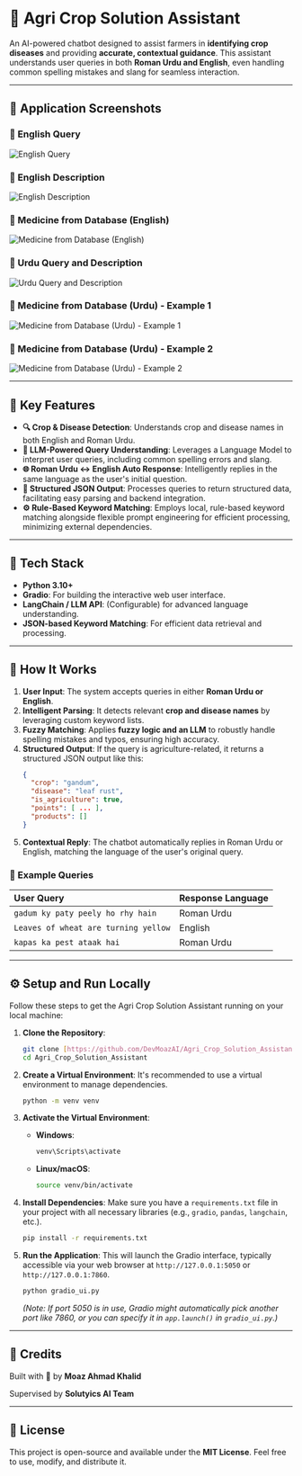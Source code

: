 # 🌾 Agri Crop Solution Assistant

An AI-powered chatbot designed to assist farmers in **identifying crop diseases** and providing **accurate, contextual guidance**. This assistant understands user queries in both **Roman Urdu and English**, even handling common spelling mistakes and slang for seamless interaction.

---

## 📸 Application Screenshots

### 🔹 English Query
![English Query](https://raw.githubusercontent.com/DevMoazAI/Agri_Crop_Solution_Assistant/main/App_Images/Screenshot%20(7).png)

### 🔹 English Description
![English Description](https://raw.githubusercontent.com/DevMoazAI/Agri_Crop_Solution_Assistant/main/App_Images/Screenshot%20(8).png)

### 🔹 Medicine from Database (English)
![Medicine from Database (English)](https://raw.githubusercontent.com/DevMoazAI/Agri_Crop_Solution_Assistant/main/App_Images/Screenshot%20(9).png)

### 🔹 Urdu Query and Description
![Urdu Query and Description](https://raw.githubusercontent.com/DevMoazAI/Agri_Crop_Solution_Assistant/main/App_Images/Screenshot%20(11).png)

### 🔹 Medicine from Database (Urdu) - Example 1
![Medicine from Database (Urdu) - Example 1](https://raw.githubusercontent.com/DevMoazAI/Agri_Crop_Solution_Assistant/main/App_Images/Screenshot%20(12).png)

### 🔹 Medicine from Database (Urdu) - Example 2
![Medicine from Database (Urdu) - Example 2](https://raw.githubusercontent.com/DevMoazAI/Agri_Crop_Solution_Assistant/main/App_Images/Screenshot%20(14).png)

---

## 🚀 Key Features

* **🔍 Crop & Disease Detection**: Understands crop and disease names in both English and Roman Urdu.
* **🧠 LLM-Powered Query Understanding**: Leverages a Language Model to interpret user queries, including common spelling errors and slang.
* **🌐 Roman Urdu ↔ English Auto Response**: Intelligently replies in the same language as the user's initial question.
* **📌 Structured JSON Output**: Processes queries to return structured data, facilitating easy parsing and backend integration.
* **⚙️ Rule-Based Keyword Matching**: Employs local, rule-based keyword matching alongside flexible prompt engineering for efficient processing, minimizing external dependencies.

---

## 🧰 Tech Stack

* **Python 3.10+**
* **Gradio**: For building the interactive web user interface.
* **LangChain / LLM API**: (Configurable) for advanced language understanding.
* **JSON-based Keyword Matching**: For efficient data retrieval and processing.

---

## 🧠 How It Works

1.  **User Input**: The system accepts queries in either **Roman Urdu or English**.
2.  **Intelligent Parsing**: It detects relevant **crop and disease names** by leveraging custom keyword lists.
3.  **Fuzzy Matching**: Applies **fuzzy logic and an LLM** to robustly handle spelling mistakes and typos, ensuring high accuracy.
4.  **Structured Output**: If the query is agriculture-related, it returns a structured JSON output like this:
    ```json
    {
      "crop": "gandum",
      "disease": "leaf rust",
      "is_agriculture": true,
      "points": [ ... ],
      "products": []
    }
    ```
5.  **Contextual Reply**: The chatbot automatically replies in Roman Urdu or English, matching the language of the user's original query.

### 💬 Example Queries

| User Query                       | Response Language |
| :------------------------------- | :---------------- |
| `gadum ky paty peely ho rhy hain` | Roman Urdu        |
| `Leaves of wheat are turning yellow` | English           |
| `kapas ka pest ataak hai`        | Roman Urdu        |

---

## ⚙️ Setup and Run Locally

Follow these steps to get the Agri Crop Solution Assistant running on your local machine:

1.  **Clone the Repository**:
    ```bash
    git clone [https://github.com/DevMoazAI/Agri_Crop_Solution_Assistant.git](https://github.com/DevMoazAI/Agri_Crop_Solution_Assistant.git)
    cd Agri_Crop_Solution_Assistant
    ```

2.  **Create a Virtual Environment**:
    It's recommended to use a virtual environment to manage dependencies.
    ```bash
    python -m venv venv
    ```

3.  **Activate the Virtual Environment**:
    * **Windows**:
        ```bash
        venv\Scripts\activate
        ```
    * **Linux/macOS**:
        ```bash
        source venv/bin/activate
        ```

4.  **Install Dependencies**:
    Make sure you have a `requirements.txt` file in your project with all necessary libraries (e.g., `gradio`, `pandas`, `langchain`, etc.).
    ```bash
    pip install -r requirements.txt
    ```

5.  **Run the Application**:
    This will launch the Gradio interface, typically accessible via your web browser at `http://127.0.0.1:5050` or `http://127.0.0.1:7860`.
    ```bash
    python gradio_ui.py
    ```
    *(Note: If port 5050 is in use, Gradio might automatically pick another port like 7860, or you can specify it in `app.launch()` in `gradio_ui.py`.)*

---

## 🙏 Credits

Built with 💚 by **Moaz Ahmad Khalid**

Supervised by **Solutyics AI Team**

---

## 📄 License

This project is open-source and available under the **MIT License**. Feel free to use, modify, and distribute it.















<!-- 
## 📸 Application Screenshots

### 🔹 English Query
![Homepage](https://raw.githubusercontent.com/DevMoazAI/Agri_Crop_Solution_Assistant/main/App_Images/Screenshot%20(7).png)

### 🔹 English Description 
![Dashboard](https://raw.githubusercontent.com/DevMoazAI/Agri_Crop_Solution_Assistant/main/App_Images/Screenshot%20(8).png)

### 🔹 Medicien from Database
![Form](https://raw.githubusercontent.com/DevMoazAI/Agri_Crop_Solution_Assistant/main/App_Images/Screenshot%20(9).png)

### 🔹 URDU Query and Description
![View](https://raw.githubusercontent.com/DevMoazAI/Agri_Crop_Solution_Assistant/main/App_Images/Screenshot%20(11).png)

### 🔹 Medicien from Database 
![View 2](https://raw.githubusercontent.com/DevMoazAI/Agri_Crop_Solution_Assistant/main/App_Images/Screenshot%20(12).png)

### 🔹 Medicien from Database 
![View 2](https://raw.githubusercontent.com/DevMoazAI/Agri_Crop_Solution_Assistant/main/App_Images/Screenshot%20(14).png)

# 🌾 Agri Crop Solution Assistant

An AI-powered Roman Urdu & English chatbot that helps farmers identify crop diseases and provides accurate, contextual guidance based on user queries — even with spelling mistakes!

---

## 🚀 Features

- 🔍 **Crop & Disease Detection** (English & Roman Urdu)
- 🤖 **LLM-Powered Query Understanding** (handles spelling errors and slang)
- 🌐 **Roman Urdu ↔ English Auto Response**: Replies in the same language as the user's question
- 📌 **Structured JSON Output**: For easy parsing & frontend use
- 🧠 **No External Dependencies**: Local rule-based keyword matching with flexible prompt engineering

---

## 🧰 Tech Stack

- Python 3.10+
- LangChain / LLM API (configurable)
- JSON-based Keyword Matching
- Streamlit / FastAPI (for deployment)

---

## 🧠 How It Works

1. Accepts user queries in **Roman Urdu or English**
2. Detects relevant **crop and disease names** from custom keyword lists
3. Applies **fuzzy logic and LLM** to understand spelling mistakes and typos
4. If agri-related, returns structured JSON:
   ```json
   {
     "crop": "gandum",
     "disease": "leaf rust",
     "is_agriculture": true,
     "points": [ ... ],
     "products": []
   }

Automatically replies in Roman Urdu or English, based on the query language

💬 Example Queries
User Query	Response Language
gadum ky paty peely ho rhy hain	Roman Urdu
Leaves of wheat are turning yellow	English
kapas ka pest ataak hai	Roman Urdu

🧪 To Run
git clone https://github.com/DevMoazAI/Agri_Crop_Solution_Assistant.git
cd Agri_Crop_Solution_Assistant
python -m venv venv
venv\Scripts\activate  # or source venv/bin/activate (Linux/macOS)
pip install -r requirements.txt
python app.py
🙏 Credits
Built with 💚 by Moaz Ahmad Khalid
Supervised by Solutyics AI Team

📄 License
MIT License – free to use, modify, and distribute.

---

Let me know if you’re deploying via Streamlit, Flask, or FastAPI — I can tweak this accordingly. -->
